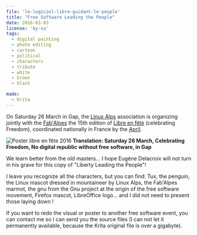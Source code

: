 ```yaml
---
file: 'le-logiciel-libre-guidant-le-peuple'
title: "Free Software Leading the People"
date: 2016-03-03
license: 'by-sa'
tags:
  - digital painting
  - photo editing
  - cartoon
  - political
  - characters
  - tribute
  - white
  - brown
  - black

made:
  - Krita
---
```


On Saturday 26 March in Gap, the [Linux Alps](http://www.linux-alpes.org/) association is organizing jointly with the [Fab'Alpes](http://www.fabalpes.org/) the 15th edition of [Libre en fête](http://www.libre-en-fete.net/) (celebrating Freedom), coordinated nationally in France by the [April](http://www.april.org/).

![Poster libre en fête 2016](../../img/blog/affiche-libre-en-fete-2016-web.jpg)
**Translation: Saturday 26 March, Celebrating Freedom, No digital republic without free software, in Gap**

We learn better from the old masters… I hope Eugène Delacroix will not turn in his grave for this copy of "Liberty Leading the People"!

I leave you recognize all the characters, but you can find: Tux, the penguin, the Linux mascot dressed in mountaineer by Linux Alps, the Fab'Alpes marmot, the gnu from the Gnu project at the origin of the free software movement, Firefox mascot, LibreOffice logo… and I did not need to present those laying down !

If you want to redo the visual or poster to another free software event, you can contact me so I can send you the source files (I can not let it permanently available, because the Krita original file is over a gigabyte).
